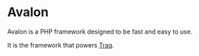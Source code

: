 # Avalon

Avalon is a PHP framework designed to be fast and easy to use.

It is the framework that powers [Traq](https://traq.io).
